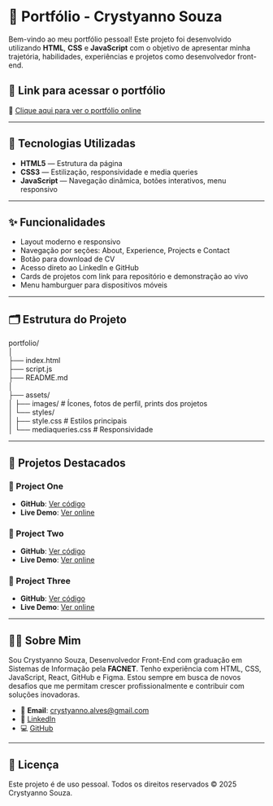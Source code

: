 # 💼 Portfólio - Crystyanno Souza

Bem-vindo ao meu portfólio pessoal! Este projeto foi desenvolvido utilizando **HTML**, **CSS** e **JavaScript** com o objetivo de apresentar minha trajetória, habilidades, experiências e projetos como desenvolvedor front-end.

## 📍 Link para acessar o portfólio

🔗 [Clique aqui para ver o portfólio online](https://crystyanno.github.io/Portfolio)

---

## 🧩 Tecnologias Utilizadas

- **HTML5** — Estrutura da página  
- **CSS3** — Estilização, responsividade e media queries  
- **JavaScript** — Navegação dinâmica, botões interativos, menu responsivo  

---

## ✨ Funcionalidades

- Layout moderno e responsivo
- Navegação por seções: About, Experience, Projects e Contact
- Botão para download de CV
- Acesso direto ao LinkedIn e GitHub
- Cards de projetos com link para repositório e demonstração ao vivo
- Menu hamburguer para dispositivos móveis

---

## 🗂️ Estrutura do Projeto

portfolio/  
│  
├── index.html  
├── script.js  
├── README.md  
│  
├── assets/  
│   ├── images/            # Ícones, fotos de perfil, prints dos projetos  
│   └── styles/  
│       ├── style.css      # Estilos principais  
│       └── mediaqueries.css  # Responsividade  

---

## 🚀 Projetos Destacados

### 🔹 Project One
- **GitHub**: [Ver código](https://github.com/Crystyanno/Portfolio)
- **Live Demo**: [Ver online](https://crystyanno.github.io/Portfolio)

### 🔹 Project Two
- **GitHub**: [Ver código](https://github.com/Crystyanno/lcsports)
- **Live Demo**: [Ver online](https://crystyanno.github.io/lcsports/)

### 🔹 Project Three
- **GitHub**: [Ver código](https://github.com/Crystyanno/AcabamentosJ.A)
- **Live Demo**: [Ver online](https://crystyanno.github.io/AcabamentosJ.A/)

---

## 👨‍💻 Sobre Mim

Sou Crystyanno Souza, Desenvolvedor Front-End com graduação em Sistemas de Informação pela **FACNET**. Tenho experiência com HTML, CSS, JavaScript, React, GitHub e Figma. Estou sempre em busca de novos desafios que me permitam crescer profissionalmente e contribuir com soluções inovadoras.

- 📧 **Email**: crystyanno.alves@gmail.com  
- 🔗 [LinkedIn](https://www.linkedin.com/in/crystyanno-souza/)  
- 💻 [GitHub](https://github.com/Crystyanno)

---

## 📄 Licença

Este projeto é de uso pessoal. Todos os direitos reservados © 2025 Crystyanno Souza.
